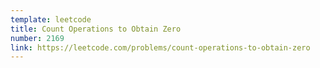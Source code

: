```yaml
---
template: leetcode
title: Count Operations to Obtain Zero
number: 2169
link: https://leetcode.com/problems/count-operations-to-obtain-zero
---
```

